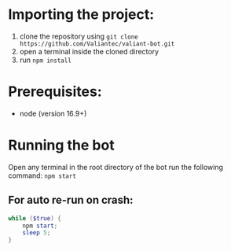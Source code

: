 # Importing the project:
1. clone the repository using `git clone https://github.com/Valiantec/valiant-bot.git`
2. open a terminal inside the cloned directory
3. run `npm install`

# Prerequisites:
* node (version 16.9+)

# Running the bot
Open any terminal in the root directory of the bot run the following command: `npm start`

## For auto re-run on crash:
```ps1
while ($true) {
    npm start;
    sleep 5;
}
```
